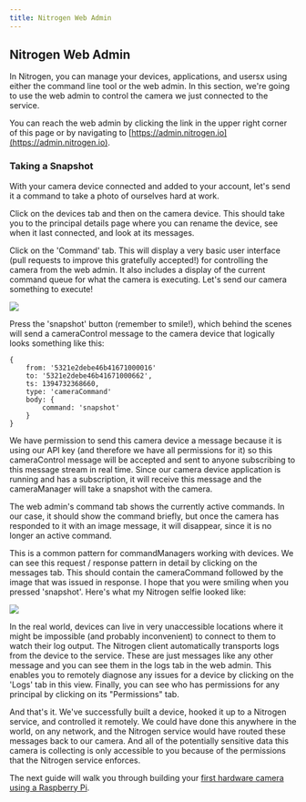 ```yaml
---
title: Nitrogen Web Admin
---
```


## Nitrogen Web Admin

In Nitrogen, you can manage your devices, applications, and usersx using either the command line tool or the web admin. In this section, we're going to use the web admin to control the camera we just connected to the service.

You can reach the web admin by clicking the link in the upper right corner of this page or by navigating to [https://admin.nitrogen.io](https://admin.nitrogen.io).

### Taking a Snapshot

With your camera device connected and added to your account, let's send it a command to take a photo of ourselves hard at work.

Click on the devices tab and then on the camera device. This should take you to the principal details page where you can rename the device, see when it last connected, and look at its messages.

Click on the 'Command' tab. This will display a very basic user interface (pull requests to improve this gratefully accepted!) for controlling the camera from the web admin. It also includes a display of the current command queue for what the camera is executing. Let's send our camera something to execute!

<img src="/images/admin-camera-command.png" style="max-width:100%" />

Press the 'snapshot' button (remember to smile!), which behind the scenes will send a cameraControl message to the camera device that logically looks something like this:

```object
{
    from: '5321e2debe46b41671000016'
    to: '5321e2debe46b41671000662',
    ts: 1394732368660,
    type: 'cameraCommand'
    body: {
        command: 'snapshot'
    }
}
```

We have permission to send this camera device a message because it is using our API key (and therefore we have all permissions for it) so this cameraControl message will be accepted and sent to anyone subscribing to this message stream in real time. Since our camera device application is running and has a subscription, it will receive this message and the cameraManager will take a snapshot with the camera.

The web admin's command tab shows the currently active commands. In our case, it should show the command briefly, but once the camera has responded to it with an image message, it will disappear, since it is no longer an active command.

This is a common pattern for commandManagers working with devices. We can see this request / response pattern in detail by clicking on the messages tab. This should contain the cameraCommand followed by the image that was issued in response. I hope that you were smiling when you pressed 'snapshot'. Here's what my Nitrogen selfie looked like:

<img src="/images/admin-camera-messages.png" style="max-width:100%" />

In the real world, devices can live in very unaccessible locations where it might be impossible (and probably inconvenient) to connect to them to watch their log output. The Nitrogen client automatically transports logs from the device to the service. These are just messages like any other message and you can see them in the logs tab in the web admin. This enables you to remotely diagnose any issues for a device by clicking on the 'Logs' tab in this view. Finally, you can see who has permissions for any principal by clicking on its "Permissions" tab.

And that's it. We've successfully built a device, hooked it up to a Nitrogen service, and controlled it remotely. We could have done this anywhere in the world, on any network, and the Nitrogen service would have routed these messages back to our camera. And all of the potentially sensitive data this camera is collecting is only accessible to you because of the permissions that the Nitrogen service enforces.

The next guide will walk you through building your [first hardware camera using a Raspberry Pi](/guides/device/camera.html).